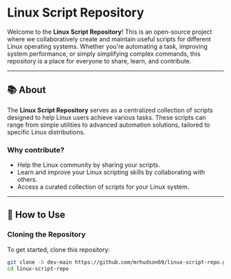 # Linux Script Repository

Welcome to the **Linux Script Repository**! This is an open-source project where we collaboratively create and maintain useful scripts for different Linux operating systems. Whether you're automating a task, improving system performance, or simply simplifying complex commands, this repository is a place for everyone to share, learn, and contribute.

---

## 📚 About

The **Linux Script Repository** serves as a centralized collection of scripts designed to help Linux users achieve various tasks. These scripts can range from simple utilities to advanced automation solutions, tailored to specific Linux distributions. 

### Why contribute?
- Help the Linux community by sharing your scripts.
- Learn and improve your Linux scripting skills by collaborating with others.
- Access a curated collection of scripts for your Linux system.

---

## 🚀 How to Use

### Cloning the Repository
To get started, clone this repository:
```bash
git clone -b dev-main https://github.com/mrhudson69/linux-script-repo.git
cd linux-script-repo
```